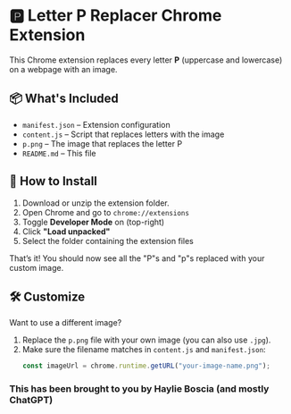 # 🅿️ Letter P Replacer Chrome Extension

This Chrome extension replaces every letter **P** (uppercase and lowercase) on a webpage with an image.

## 📦 What's Included

- `manifest.json` – Extension configuration
- `content.js` – Script that replaces letters with the image
- `p.png` – The image that replaces the letter P
- `README.md` – This file

## 🚀 How to Install

1. Download or unzip the extension folder.
2. Open Chrome and go to `chrome://extensions`
3. Toggle **Developer Mode** on (top-right)
4. Click **"Load unpacked"**
5. Select the folder containing the extension files

That’s it! You should now see all the "P"s and "p"s replaced with your custom image.

## 🛠️ Customize

Want to use a different image?

1. Replace the `p.png` file with your own image (you can also use `.jpg`).
2. Make sure the filename matches in `content.js` and `manifest.json`:
   ```js
   const imageUrl = chrome.runtime.getURL("your-image-name.png");


### This has been brought to you by Haylie Boscia (and mostly ChatGPT)
